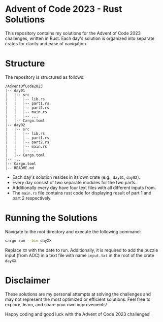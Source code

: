# Advent of Code 2023 - Rust Solutions
This repository contains my solutions for the Advent of Code 2023 challenges, written in Rust. Each day's solution is organized into separate crates for clarity and ease of navigation.

# Structure

The repository is structured as follows:

```
/AdventOfCode2023
|-- day01
|   |-- src
|   |   |-- lib.rs
|   |   |-- part1.rs
|   |   |-- part2.rs
|   |   |-- main.rs
|   |   |-- ...
|   |-- Cargo.toml
|-- day02
|   |-- src
|   |   |-- lib.rs
|   |   |-- part1.rs
|   |   |-- part2.rs
|   |   |-- main.rs
|   |   |-- ...
|   |-- Cargo.toml
|-- ...
|-- Cargo.toml
|-- README.md
```

- Each day's solution resides in its own crate (e.g., `day01`, `day02`).
- Every day consist of two separate modules for the two parts.
- Additionally every day have four text files with all different inputs from.
- The `main.rs` file contains rust code for displaying result of part 1 and part 2 respectively.

# Running the Solutions

Navigate to the root directory and execute the following command:

```bash
cargo run --bin dayXX
```
Replace `XX` with the date to run. Additionally, it is required to add the puzzle input (from AOC) in a text file with name `input.txt` in the root of the crate `dayXX`.

# Disclaimer

These solutions are my personal attempts at solving the challenges and may not represent the most optimized or efficient solutions. Feel free to explore, learn, and share your own improvements!

Happy coding and good luck with the Advent of Code 2023 challenges!

